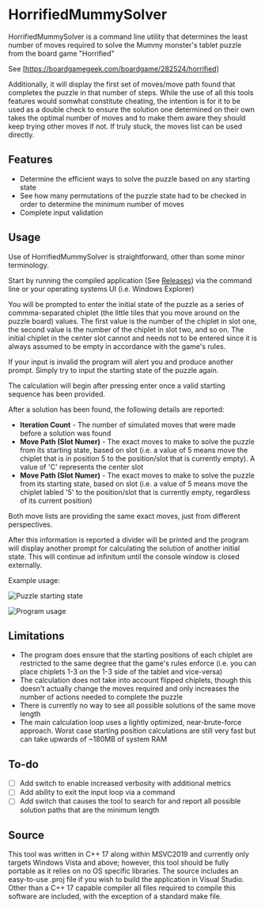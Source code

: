 # HorrifiedMummySolver

HorrifiedMummySolver is a command line utility that determines the least number of moves required to solve the Mummy monster's tablet puzzle from the board game "Horrified"

See [https://boardgamegeek.com/boardgame/282524/horrified]

Additionally, it will display the first set of moves/move path found that completes the puzzle in that number of steps. While the use of all this tools features would somwhat constitute cheating, the intention is for it to be used as a double check to ensure the solution one determined on their own takes the optimal number of moves and to make them aware they should keep trying other moves if not. If truly stuck, the moves list can be used directly.

## Features

 - Determine the efficient ways to solve the puzzle based on any starting state
 - See how many permutations of the puzzle state had to be checked in order to determine the minimum number of moves
 - Complete input validation

## Usage

Use of HorrifiedMummySolver is straightforward, other than some minor terminology.

Start by running the compiled application (See [Releases](https://github.com/oblivioncth/HorrifiedMummySolver/releases)) via the command line or your operating systems UI (i.e. Windows Explorer)

You will be prompted to enter the initial state of the puzzle as a series of commma-separated chiplet (the little tiles that you move around on the puzzle board) values. The first value is the number of the chiplet in slot one, the second value is the number of the chiplet in slot two, and so on. The initial chiplet in the center slot cannot and needs not to be entered since it is always assumed to be empty in accordance with the game's rules.

If your input is invalid the program will alert you and produce another prompt. Simply try to input the starting state of the puzzle again.

The calculation will begin after pressing enter once a valid starting sequence has been provided.

After a solution has been found, the following details are reported:
- **Iteration Count** - The number of simulated moves that were made before a solution was found
- **Move Path (Slot Numer)** - The exact moves to make to solve the puzzle from its starting state, based on slot (i.e. a value of 5 means move the chiplet that is in position 5 to the position/slot that is currently empty). A value of 'C' represents the center slot
- **Move Path (Slot Numer)** - The exact moves to make to solve the puzzle from its starting state, based on slot (i.e. a value of 5 means move the chiplet labled '5' to the position/slot that is currently empty, regardless of its current position)

Both move lists are providing the same exact moves, just from different perspectives.

After this information is reported a divider will be printed and the program will display another prompt for calculating the solution of another initial state. This will continue ad infinitum until the console window is closed externally.

Example usage:

![Puzzle starting state](https://i.imgur.com/KPmBj2s.png "Example mummy puzzle initial state")

![Program usage](https://i.imgur.com/Swbfwu2.png "Solving the above puzzle using the tool")

## Limitations
- The program does ensure that the starting positions of each chiplet are restricted to the same degree that the game's rules enforce (i.e. you can place chiplets 1-3 on the 1-3 side of the tablet and vice-versa)
- The calculation does not take into account flipped chiplets, though this doesn't actually change the moves required and only increases the number of actions needed to complete the puzzle
- There is currently no way to see all possible solutions of the same move length
- The main calculation loop uses a lightly optimized, near-brute-force approach. Worst case starting position calculations are still very fast but can take upwards of ~180MB of system RAM

## To-do

 - [ ] Add switch to enable increased verbosity with additional metrics
 - [ ] Add ability to exit the input loop via a command
 - [ ] Add switch that causes the tool to search for and report all possible solution paths that are the minimum length

## Source
This tool was written in C++ 17 along within MSVC2019 and currently only targets Windows Vista and above; however, this tool should be fully portable as it relies on no OS specific libraries. The source includes an easy-to-use .proj file if you wish to build the application in Visual Studio. Other than a C++ 17 capable compiler all files required to compile this software are included, with the exception of a standard make file.
